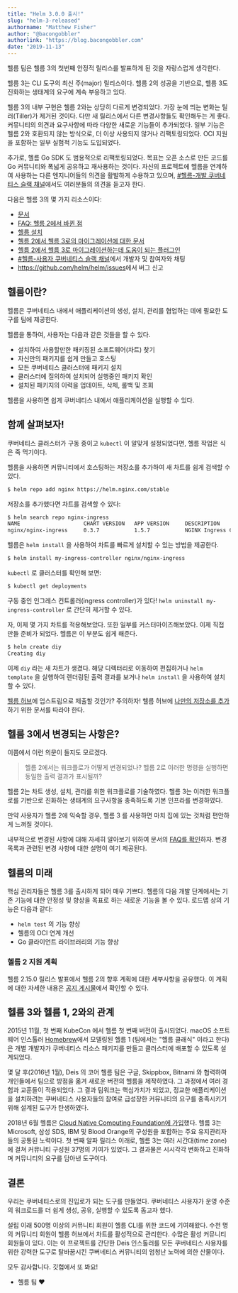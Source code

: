 ```yaml
---
title: "Helm 3.0.0 출시!"
slug: "helm-3-released"
authorname: "Matthew Fisher"
author: "@bacongobbler"
authorlink: "https://blog.bacongobbler.com"
date: "2019-11-13"
---
```


헬름 팀은 헬름 3의 첫번째 안정적 릴리스를 발표하게 된 것을 자랑스럽게 생각한다.

헬름 3는 CLI 도구의 최신 주(major) 릴리스이다. 헬름 2의 성공을 기반으로, 헬름 3도 진화하는 생태계의 요구에 계속 부응하고 있다.<!-- truncate -->

헬름 3의 내부 구현은 헬름 2와는 상당히 다르게 변경되었다. 가장 눈에 띄는 변화는 틸러(Tiller)가 제거된 것이다. 다만 새 릴리스에서 다른 변경사항들도 확인해두는 게 좋다. 커뮤니티의 의견과 요구사항에 따라 다양한 새로운 기능들이 추가되었다. 일부 기능은 헬름 2와 호환되지 않는 방식으로, 더 이상 사용되지 않거나 리팩토링되었다. OCI 지원을 포함하는 일부 실험적 기능도 도입되었다.

추가로, 헬름 Go SDK 도 범용적으로 리팩토링되었다. 목표는 오픈 소스로 만든 코드를 Go 커뮤니티와 폭넓게 공유하고 재사용하는 것이다. 자신의 프로젝트에 헬름을 연계하여 사용하는 다른 엔지니어들의 의견을 활발하게 수용하고 있으며, [#헬름-개발 쿠버네티스 슬랙 채널](https://slack.k8s.io/)에서도 여러분들의 의견을 듣고자 한다.

다음은 헬름 3의 몇 가지 리소스이다:

- [문서](https://helm.sh/docs/)
- [FAQ: 헬름 2에서 바뀐 점](https://helm.sh/docs/faq/#changes-since-helm-2)
- [헬름 설치](https://helm.sh/docs/intro/install/)
- [헬름 2에서 헬름 3로의 마이그레이션에 대한 문서](https://helm.sh/docs/topics/v2_v3_migration/)
- [헬름 2에서 헬름 3로 마이그레이션하는데 도움이 되는 플러그인](https://github.com/helm/helm-2to3)
- [#헬름-사용자 쿠버네티스 슬랙 채널](https://slack.k8s.io/)에서 개발자 및 참여자와 채팅
- <https://github.com/helm/helm/issues>에서 버그 신고

## 헬름이란?

헬름은 쿠버네티스 내에서 애플리케이션의 생성, 설치, 관리를 협업하는 데에 필요한 도구를 팀에 제공한다.

헬름을 통하여, 사용자는 다음과 같은 것들을 할 수 있다.

- 설치하여 사용할만한 패키징된 소프트웨어(차트) 찾기
- 자신만의 패키지를 쉽게 만들고 호스팅
- 모든 쿠버네티스 클러스터에 패키지 설치
- 클러스터에 질의하여 설치되어 실행중인 패키지 확인
- 설치된 패키지의 이력을 업데이트, 삭제, 롤백 및 조회

헬름을 사용하면 쉽게 쿠버네티스 내에서 애플리케이션을 실행할 수 있다.

## 함께 살펴보자!

쿠버네티스 클러스터가 구동 중이고 `kubectl` 이 알맞게 설정되었다면, 헬름 작업은 식은 죽 먹기이다.

헬름을 사용하면 커뮤니티에서 호스팅하는 저장소를 추가하여 새 차트를 쉽게 검색할 수 있다.

```bash
$ helm repo add nginx https://helm.nginx.com/stable
```

저장소를 추가했다면 차트를 검색할 수 있다:

```bash
$ helm search repo nginx-ingress
NAME                    CHART VERSION   APP VERSION     DESCRIPTION
nginx/nginx-ingress     0.3.7           1.5.7           NGINX Ingress Controller
```

헬름은 `helm install` 을 사용하여 차트를 빠르게 설치할 수 있는 방법을 제공한다.

```bash
$ helm install my-ingress-controller nginx/nginx-ingress
```

`kubectl` 로 클러스터를 확인해 보면:

```bash
$ kubectl get deployments
```

구동 중인 인그레스 컨트롤러(ingress controller)가 있다! `helm uninstall my-ingress-controller` 로 간단히 제거할 수 있다.

자, 이제 몇 가지 차트를 적용해보았다. 또한 일부를 커스터마이즈해보았다. 이제 직접 만들 준비가 되었다. 헬름은 이 부분도 쉽게 해준다.

```bash
$ helm create diy
Creating diy
```

이제 `diy` 라는 새 차트가 생겼다. 해당 디렉터리로 이동하여 편집하거나 `helm template` 을 실행하여 렌더링된 출력 결과를 보거나 `helm install` 을 사용하여 설치할 수 있다.

[헬름 허브](https://hub.helm.sh/)에 업스트림으로 제출할 것인가? 주의하자! 헬름 허브에 [나만의 저장소를 추가](https://github.com/helm/hub/blob/master/Repositories.md)하기 위한 문서를 따라야 한다.

## 헬름 3에서 변경되는 사항은?

이쯤에서 이런 의문이 들지도 모르겠다.

> 헬름 2에서는 워크플로가 어떻게 변경되었나? 헬름 2로 이러한 명령을 실행하면 동일한 출력 결과가 표시될까?

헬름 2는 차트 생성, 설치, 관리를 위한 워크플로를 기술하였다. 헬름 3는 이러한 워크플로를 기반으로 진화하는 생태계의 요구사항을 충족하도록 기본 인프라를 변경하였다.

만약 사용자가 헬름 2에 익숙할 경우, 헬름 3 를 사용하면 마치 집에 있는 것처럼 편안하게 느껴질 것이다.

내부적으로 변경된 사항에 대해 자세히 알아보기 위하여 문서의 [FAQ를 확인](https://helm.sh/docs/faq/)하자. 변경 목록과 관련된 변경 사항에 대한 설명이 여기 제공된다.

## 헬름의 미래

핵심 관리자들은 헬름 3를 출시하게 되어 매우 기쁘다. 헬름의 다음 개발 단계에서는 기존 기능에 대한 안정성 및 향상을 목표로 하는 새로운 기능을 볼 수 있다. 로드맵 상의 기능은 다음과 같다:

- `helm test` 의 기능 향상
- 헬름의 OCI 연계 개선
- Go 클라이언트 라이브러리의 기능 향상

### 헬름 2 지원 계획

헬름 2.15.0 릴리스 발표에서 헬름 2의 향후 계획에 대한 세부사항을 공유했다. 이 계획에 대한 자세한 내용은 [공지 게시물](https://helm.sh/blog/2019-10-22-helm-2150-released/)에서 확인할 수 있다.

## 헬름 3와 헬름 1, 2와의 관계

2015년 11월, 첫 번째 KubeCon 에서 헬름 첫 번째 버전이 출시되었다. macOS 소프트웨어 인스톨러 [Homebrew](https://brew.sh/)에서 모델링된 헬름 1 (팀에서는 "헬름 클래식" 이라고 한다)은 개별 개발자가 쿠버네티스 리소스 패키지를 만들고 클러스터에 배포할 수 있도록 설계되었다.

몇 달 후(2016년 1월), Deis 의 코어 헬름 팀은 구글, Skippbox, Bitnami 와 협력하여 개인들에서 팀으로 방점을 옮겨 새로운 버전의 헬름을 제작하였다. 그 과정에서 여러 경험과 교훈들이 적용되었다. 그 결과 팀워크는 핵심가치가 되었고, 정교한 애플리케이션을 설치하려는 쿠버네티스 사용자들의 참여로 급성장한 커뮤니티의  요구를 충족시키기 위해 설계된 도구가 탄생하였다.

2018년 6월 헬름은 [Cloud Native Computing Foundation에 가입](https://helm.sh/blog/helm-enters-the-cncf/)했다. 헬름 3는 Microsoft, 삼성 SDS, IBM 및 Blood Orange의 구성원을 포함하는 주요 유지관리자들의 공통된 노력이다. 첫 번째 알파 릴리스 이래로, 헬름 3는 여러 시간대(time zone)에 걸쳐 커뮤니티 구성원 37명의 기여가 있었다. 그 결과물은 시시각각 변화하고 진화하며 커뮤니티의 요구를 담아낸 도구이다.

## 결론

우리는 쿠버네티스로의 진입로가 되는 도구를 만들었다. 쿠버네티스 사용자가 운영 수준의 워크로드를 더 쉽게 생성, 공유, 실행할 수 있도록 돕고자 했다.

설립 이래 500명 이상의 커뮤니티 회원이 헬름 CLI를 위한 코드에 기여해왔다. 수천 명의 커뮤니티 회원이 헬름 허브에서 차트를 활성적으로 관리한다. 수많은 활성 커뮤니티 회원들이 있다. 이는 이 프로젝트를 간단한 Deis 인스톨러를 모든 쿠버네티스 사용자를 위한 강력한 도구로 탈바꿈시킨 쿠버네티스 커뮤니티의 엄청난 노력에 의한 산물이다.

모두 감사합니다. 깃헙에서 또 봐요!

- 헬름 팀 :heart:
